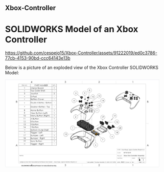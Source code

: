 ## Xbox-Controller
# SOLIDWORKS Model of an Xbox Controller

https://github.com/cespejo15/Xbox-Controller/assets/91222019/ed0c3786-77cb-4153-90bd-ccc64143e13b

Below is a picture of an exploded view of the Xbox Controller SOLIDWORKS Model:

![Xbox](https://github.com/cespejo15/Xbox-Controller/blob/main/exploded-view.PNG)
